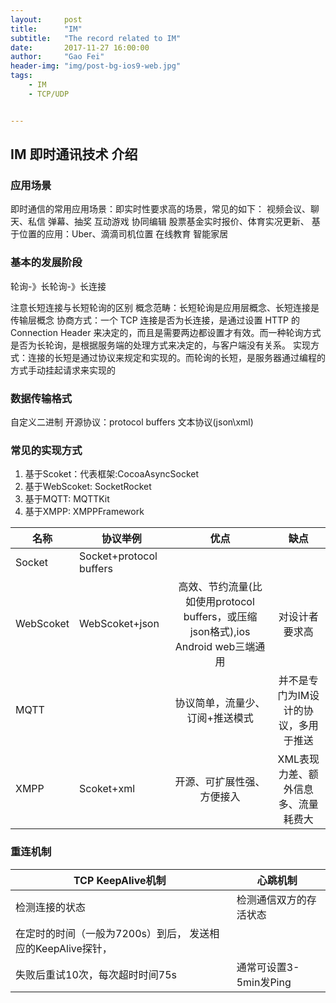 ```yaml
---
layout:     post
title:      "IM"
subtitle:   "The record related to IM"
date:       2017-11-27 16:00:00
author:     "Gao Fei"
header-img: "img/post-bg-ios9-web.jpg"
tags:
    - IM
    - TCP/UDP


---
```




## IM 即时通讯技术 介绍
### 应用场景
即时通信的常用应用场景：即实时性要求高的场景，常见的如下：
视频会议、聊天、私信
弹幕、抽奖
互动游戏
协同编辑
股票基金实时报价、体育实况更新、
基于位置的应用：Uber、滴滴司机位置
在线教育
智能家居

### 基本的发展阶段
轮询-》长轮询-》长连接

注意长短连接与长短轮询的区别
概念范畴：长短轮询是应用层概念、长短连接是传输层概念
协商方式：一个 TCP 连接是否为长连接，是通过设置 HTTP 的 Connection Header 来决定的，而且是需要两边都设置才有效。而一种轮询方式是否为长轮询，是根据服务端的处理方式来决定的，与客户端没有关系。
实现方式：连接的长短是通过协议来规定和实现的。而轮询的长短，是服务器通过编程的方式手动挂起请求来实现的

### 数据传输格式
自定义二进制
开源协议：protocol buffers
文本协议(json\xml)

### 常见的实现方式
1. 基于Scoket：代表框架:CocoaAsyncSocket
2. 基于WebScoket: SocketRocket
3. 基于MQTT: MQTTKit
4. 基于XMPP: XMPPFramework


| 名称 | 协议举例 | 优点 | 缺点 |
| --- | --- | :-: | :-: |
| Socket | Socket+protocol buffers |  |  |
| WebScoket | WebScoket+json | 高效、节约流量(比如使用protocol buffers，或压缩json格式),ios Android web三端通用 | 对设计者要求高 |
| MQTT |  | 协议简单，流量少、订阅+推送模式 | 并不是专门为IM设计的协议，多用于推送 |
| XMPP | Scoket+xml | 开源、可扩展性强、方便接入 | XML表现力差、额外信息多、流量耗费大 |

### 重连机制


| TCP KeepAlive机制  | 心跳机制  |
| --- | --- |
| 检测连接的状态 | 检测通信双方的存活状态 |
| 在定时的时间（一般为7200s）到后， 发送相应的KeepAlive探针，
失败后重试10次，每次超时时间75s  | 通常可设置3-5min发Ping | | 




